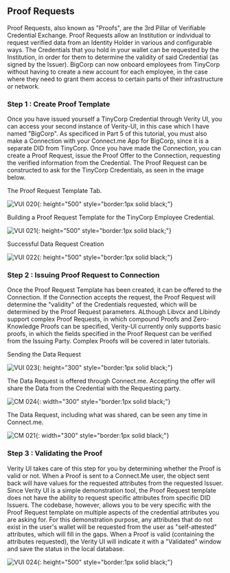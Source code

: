 ## Proof Requests

Proof Requests, also known as "Proofs", are the 3rd Pillar of Verifiable Credential Exchange. Proof Requests allow an Institution or individual to request verified data from an Identity Holder in various and configurable ways. The Credentials that you hold in your wallet can be requested by the Institution, in order for them to determine the validity of said Credential (as signed by the Issuer). BigCorp can now onboard employees from TinyCorp without having to create a new account for each employee, in the case where they need to grant them access to certain parts of their infrastructure or network.

###  Step 1 : Create Proof Template

Once you have issued yourself a TinyCorp Credential through Verity UI, you can access your second instance of Verity-UI, in this case which I have named "BigCorp". As specificed in Part 5 of this tutorial, you must also make a Connection with your Connect.me App for BigCorp, since it is a separate DID from TinyCorp. Once you have made the Connection, you can create a Proof Request, issue the Proof Offer to the Connection, requesting the verified information from the Credential. The Proof Request can be constructed to ask for the TinyCorp Credentials, as seen in the image below.

The Proof Request Template Tab.

![VUI 020](https://static.pps.evernym.com/training/verityui-demo/VUI_020.png){: height="500" style="border:1px solid black;"}

Building a Proof Request Template for the TinyCorp Employee Credential.

![VUI 021](https://static.pps.evernym.com/training/verityui-demo/VUI_021.png){: height="500" style="border:1px solid black;"}

Successful Data Request Creation

![VUI 022](https://static.pps.evernym.com/training/verityui-demo/VUI_022.png){: height="500" style="border:1px solid black;"}


###  Step 2 : Issuing Proof Request to Connection

Once the Proof Request Template has been created, it can be offered to the Connection. If the Connection accepts the request, the Proof Request will determine the "validity" of the Credentials requested, which will be determined by the Proof Request parameters. ALthough Libvcx and Libindy support complex Proof Requests, in which compound Proofs and Zero-Knowledge Proofs can be specified, Verity-UI currently only supports basic proofs, in which the fields specified in the Proof Request can be verified from the Issuing Party. Complex Proofs will be covered in later tutorials. 

Sending the Data Request

![VUI 023](https://static.pps.evernym.com/training/verityui-demo/VUI_023.png){: height="300" style="border:1px solid black;"}

The Data Request is offered through Connect.me. Accepting the offer will share the Data from the Credential with the Requesting party.
 
![CM 024](https://static.pps.evernym.com/training/verityui-demo/CM_024.png){: width="300" style="border:1px solid black;"}

The Data Request, including what was shared, can be seen any time in Connect.me.
 
![CM 021](https://static.pps.evernym.com/training/verityui-demo/CM_021.png){: width="300" style="border:1px solid black;"}

### Step 3 : Validating the Proof

Verity UI takes care of this step for you by determining whether the Proof is valid or not. When a Proof is sent to a Connect.Me user, the object sent back will have values for the requested attributes from the requested Issuer. Since Verity UI is a simple demonstration tool, the Proof Request template does not have the ability to request specific attributes from specific DID Issuers. The codebase, however, allows you to be very specific with the Proof Request template on multiple aspects of the credential attributes you are asking for. For this demonstration purpose, any attributes that do not exist in the user's wallet will be requested from the user as "self-attested" attributes, which will fill in the gaps. When a Proof is valid (containing the attributes requested), the Verity UI will indicate it with a "Validated" window and save the status in the local database. 

![VUI 024](https://static.pps.evernym.com/training/verityui-demo/VUI_024.png){: height="500" style="border:1px solid black;"}